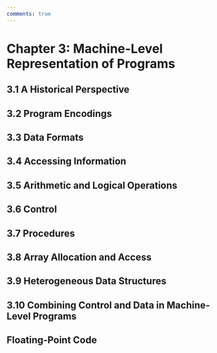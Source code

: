 ```yaml
---
comments: true
---
```


# Chapter 3: Machine-Level Representation of Programs

## **3.1 A Historical Perspective**

## **3.2 Program Encodings**

## **3.3 Data Formats**

## **3.4 Accessing Information**

## **3.5 Arithmetic and Logical Operations**

## **3.6 Control**

## **3.7 Procedures**

## **3.8 Array Allocation and Access**

## **3.9 Heterogeneous Data Structures**

## **3.10 Combining Control and Data in Machine-Level Programs**

## **Floating-Point Code**